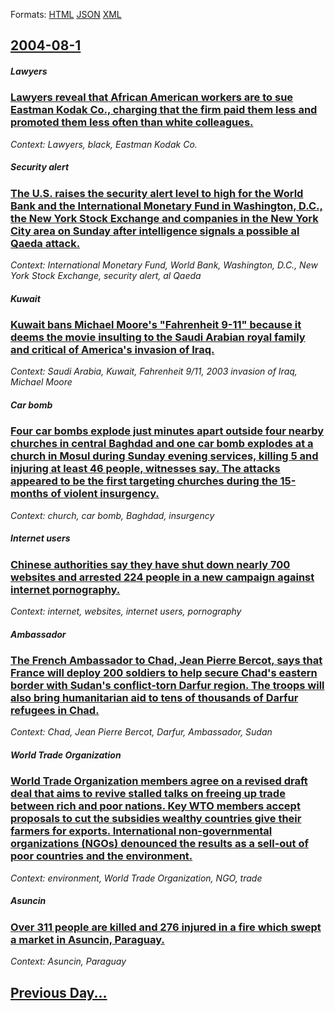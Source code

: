 
Formats: [HTML](2004/08/1/index.html)  [JSON](2004/08/1/index.json)  [XML](2004/08/1/index.xml)  

## [2004-08-1](/news/2004/08/1/index.md)

##### Lawyers
### [ Lawyers reveal that African American workers are to sue Eastman Kodak Co., charging that the firm paid them less and promoted them less often than white colleagues. ](/news/2004/08/1/lawyers-reveal-that-african-american-workers-are-to-sue-eastman-kodak-co-charging-that-the-firm-paid-them-less-and-promoted-them-less-oft.md)
_Context: Lawyers, black, Eastman Kodak Co._

##### Security alert
### [ The U.S. raises the security alert level to high for the World Bank and the International Monetary Fund in Washington, D.C., the New York Stock Exchange and companies in the New York City area on Sunday after intelligence signals a possible al Qaeda attack. ](/news/2004/08/1/the-u-s-raises-the-security-alert-level-to-high-for-the-world-bank-and-the-international-monetary-fund-in-washington-d-c-the-new-york-s.md)
_Context: International Monetary Fund, World Bank, Washington, D.C., New York Stock Exchange, security alert, al Qaeda_

##### Kuwait
### [ Kuwait bans Michael Moore's "Fahrenheit 9-11" because it deems the movie insulting to the Saudi Arabian royal family and critical of America's invasion of Iraq. ](/news/2004/08/1/kuwait-bans-michael-moore-s-fahrenheit-9-11-because-it-deems-the-movie-insulting-to-the-saudi-arabian-royal-family-and-critical-of-americ.md)
_Context: Saudi Arabia, Kuwait, Fahrenheit 9/11, 2003 invasion of Iraq, Michael Moore_

##### Car bomb
### [ Four car bombs explode just minutes apart outside four nearby churches in central Baghdad and one car bomb explodes at a church in Mosul during Sunday evening services, killing 5 and injuring at least 46 people, witnesses say. The attacks appeared to be the first targeting churches during the 15-months of violent insurgency. ](/news/2004/08/1/four-car-bombs-explode-just-minutes-apart-outside-four-nearby-churches-in-central-baghdad-and-one-car-bomb-explodes-at-a-church-in-mosul-du.md)
_Context: church, car bomb, Baghdad, insurgency_

##### Internet users
### [ Chinese authorities say they have shut down nearly 700 websites and arrested 224 people in a new campaign against internet pornography. ](/news/2004/08/1/chinese-authorities-say-they-have-shut-down-nearly-700-websites-and-arrested-224-people-in-a-new-campaign-against-internet-pornography.md)
_Context: internet, websites, internet users, pornography_

##### Ambassador
### [ The French Ambassador to Chad, Jean Pierre Bercot, says that France will deploy 200 soldiers to help secure Chad's eastern border with Sudan's conflict-torn Darfur region. The troops will also bring humanitarian aid to tens of thousands of Darfur refugees in Chad. ](/news/2004/08/1/the-french-ambassador-to-chad-jean-pierre-bercot-says-that-france-will-deploy-200-soldiers-to-help-secure-chad-s-eastern-border-with-suda.md)
_Context: Chad, Jean Pierre Bercot, Darfur, Ambassador, Sudan_

##### World Trade Organization
### [ World Trade Organization members agree on a revised draft deal that aims to revive stalled talks on freeing up trade between rich and poor nations. Key WTO members accept proposals to cut the subsidies wealthy countries give their farmers for exports. International non-governmental organizations (NGOs) denounced the results as a sell-out of poor countries and the environment. ](/news/2004/08/1/world-trade-organization-members-agree-on-a-revised-draft-deal-that-aims-to-revive-stalled-talks-on-freeing-up-trade-between-rich-and-poor.md)
_Context: environment, World Trade Organization, NGO, trade_

##### Asuncin
### [ Over 311 people are killed and 276 injured in a fire which swept a market in Asuncin, Paraguay. ](/news/2004/08/1/over-311-people-are-killed-and-276-injured-in-a-fire-which-swept-a-market-in-asuncion-paraguay.md)
_Context: Asuncin, Paraguay_

## [Previous Day...](/news/2004/07/31/index.md)

